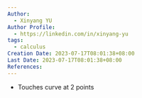```yaml
---
Author:
  - Xinyang YU
Author Profile:
  - https://linkedin.com/in/xinyang-yu
tags:
  - calculus
Creation Date: 2023-07-17T08:01:38+08:00
Last Date: 2023-07-17T08:01:38+08:00
References:
---
```

- Touches curve at 2 points